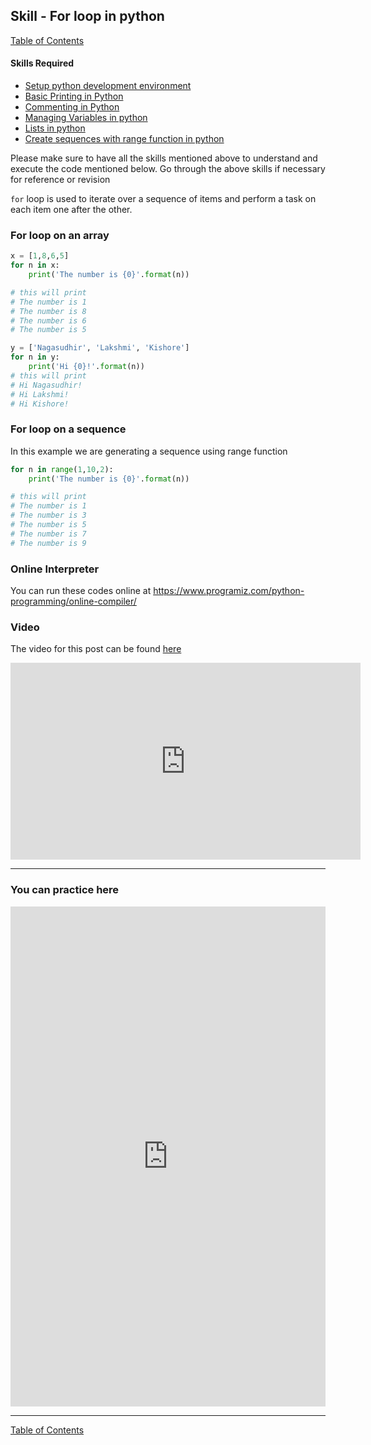 ## Skill - For loop in python
[Table of Contents](https://nagasudhir.blogspot.com/2020/04/taming-python-table-of-contents.html)

#### Skills Required
* [Setup python development environment](https://nagasudhir.blogspot.com/2020/04/setup-python-development-environment_14.html)
* [Basic Printing in Python](https://nagasudhir.blogspot.com/2020/04/basic-printing-in-python.html)
* [Commenting in Python](https://nagasudhir.blogspot.com/2020/04/comments-in-python.html)
* [Managing Variables in python](https://nagasudhir.blogspot.com/2020/04/managing-variables-in-python.html)
* [Lists in python](https://nagasudhir.blogspot.com/2020/04/lists-in-python.html)
* [Create sequences with range function in python](https://nagasudhir.blogspot.com/2020/05/create-sequences-with-range-function.html)

Please make sure to have all the skills mentioned above to understand and execute the code mentioned below. Go through the above skills if necessary for reference or revision

`for` loop is used to iterate over a sequence of items and perform a task on each item one after the other. 

### For loop on an array
```python
x = [1,8,6,5]
for n in x:
	print('The number is {0}'.format(n))

# this will print
# The number is 1
# The number is 8
# The number is 6
# The number is 5

y = ['Nagasudhir', 'Lakshmi', 'Kishore']
for n in y:
	print('Hi {0}!'.format(n))
# this will print
# Hi Nagasudhir!
# Hi Lakshmi!
# Hi Kishore!
```

### For loop on a sequence
In this example we are generating a sequence using range function
```python
for n in range(1,10,2):
	print('The number is {0}'.format(n))

# this will print
# The number is 1
# The number is 3
# The number is 5
# The number is 7
# The number is 9
```

### Online Interpreter
You can run these codes online at https://www.programiz.com/python-programming/online-compiler/

### Video
The video for this post can be found [here](https://youtu.be/JqQPgGKzp9I)
<iframe width="560" height="315" src="https://www.youtube.com/embed/JqQPgGKzp9I" frameborder="0" allow="accelerometer; autoplay; encrypted-media; gyroscope; picture-in-picture" allowfullscreen></iframe>

<hr/>


### You can practice here
<iframe height="800px" width="100%" src="https://repl.it/repls/LimeWiltedRouter?lite=true" scrolling="no" frameborder="no" allowtransparency="true" allowfullscreen="true" sandbox="allow-forms allow-pointer-lock allow-popups allow-same-origin allow-scripts allow-modals"></iframe>

<hr/>

[Table of Contents](https://nagasudhir.blogspot.com/2020/04/taming-python-table-of-contents.html)


<!--stackedit_data:
eyJwcm9wZXJ0aWVzIjoidGl0bGU6IEZvciBsb29wIGluIHB5dG
hvblxuYXV0aG9yOiBOYWdhc3VkaGlyIFB1bGxhXG50YWdzOiAn
bGVhcm5pbmcsIHB5dGhvbiwgdGFtaW5nX3B5dGhvbl9za2lsbC
dcbmNhdGVnb3JpZXM6IHRhbWluZ19weXRob25fc2tpbGxcbmRh
dGU6ICcyMDIwLTA1LTAyJ1xuIiwiaGlzdG9yeSI6WzM3MDYxNz
Y5NiwxODYyNDcxMzE5LC05NjgzNjA0MDEsMTUyNDA2MDk3MSwx
MzQ3NDgxNDgsLTE0NTk3NDg5NDddfQ==
-->
